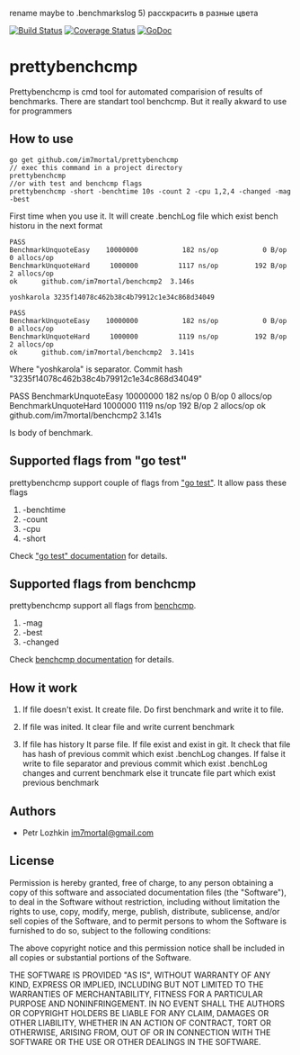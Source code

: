 rename maybe to .benchmarkslog
5) расскрасить в разные цвета

[![Build Status](https://travis-ci.org/im7mortal/UTM.svg)](https://travis-ci.org/im7mortal/UTM)
[![Coverage Status](https://coveralls.io/repos/im7mortal/UTM/badge.svg?branch=master)](https://coveralls.io/r/im7mortal/UTM?branch=master)
[![GoDoc](https://godoc.org/github.com/im7mortal/prettybenchcmp?status.svg)](https://godoc.org/github.com/im7mortal/prettybenchcmp)

prettybenchcmp
===

Prettybenchcmp is cmd tool for automated comparision of results of benchmarks.
There are standart tool benchcmp. But it really akward to use for programmers 

How to use
-----

```
go get github.com/im7mortal/prettybenchcmp
// exec this command in a project directory
prettybenchcmp
//or with test and benchcmp flags
prettybenchcmp -short -benchtime 10s -count 2 -cpu 1,2,4 -changed -mag -best
```


First time when you use it. It will create .benchLog file which exist 
bench historu in the next format

```
PASS
BenchmarkUnquoteEasy	10000000	       182 ns/op	       0 B/op	       0 allocs/op
BenchmarkUnquoteHard	 1000000	      1117 ns/op	     192 B/op	       2 allocs/op
ok  	github.com/im7mortal/benchcmp2	3.146s

yoshkarola 3235f14078c462b38c4b79912c1e34c868d34049

PASS
BenchmarkUnquoteEasy	10000000	       182 ns/op	       0 B/op	       0 allocs/op
BenchmarkUnquoteHard	 1000000	      1119 ns/op	     192 B/op	       2 allocs/op
ok  	github.com/im7mortal/benchcmp2	3.141s
```

Where "yoshkarola" is separator.
Commit hash "3235f14078c462b38c4b79912c1e34c868d34049"

PASS
BenchmarkUnquoteEasy	10000000	       182 ns/op	       0 B/op	       0 allocs/op
BenchmarkUnquoteHard	 1000000	      1119 ns/op	     192 B/op	       2 allocs/op
ok  	github.com/im7mortal/benchcmp2	3.141s

Is body of benchmark.

Supported flags from "go test"
-----
prettybenchcmp support couple of flags from ["go test"](https://golang.org/cmd/go/#hdr-Test_packages). It allow pass these flags

1. -benchtime
2. -count
3. -cpu
4. -short

Check ["go test" documentation](https://golang.org/cmd/go/#hdr-Description_of_testing_flags) for details.

Supported flags from benchcmp
-----
prettybenchcmp support all flags from [benchcmp](https://godoc.org/golang.org/x/tools/cmd/benchcmp).

1. -mag
2. -best
3. -changed

Check [benchcmp documentation](https://godoc.org/golang.org/x/tools/cmd/benchcmp) for details.

How it work 
-----

1) If file doesn't exist. 
It create file. Do first benchmark and write it to file.

2)  If file was inited. 
It clear file and write current benchmark

3) If file has history
It parse file.
If file exist and exist in git.
It check that file has hash of previous commit which exist .benchLog changes.
 If false
 it write to file separator and previous commit which exist .benchLog changes and current benchmark
 else
 it truncate file part which exist previous benchmark





Authors
-------

* Petr Lozhkin <im7mortal@gmail.com>

License
-------

Permission is hereby granted, free of charge, to any person obtaining a copy of this software and associated documentation files (the "Software"), to deal in the Software without restriction, including without limitation the rights to use, copy, modify, merge, publish, distribute, sublicense, and/or sell copies of the Software, and to permit persons to whom the Software is furnished to do so, subject to the following conditions:

The above copyright notice and this permission notice shall be included in all copies or substantial portions of the Software.

THE SOFTWARE IS PROVIDED "AS IS", WITHOUT WARRANTY OF ANY KIND, EXPRESS OR IMPLIED, INCLUDING BUT NOT LIMITED TO THE WARRANTIES OF MERCHANTABILITY, FITNESS FOR A PARTICULAR PURPOSE AND NONINFRINGEMENT. IN NO EVENT SHALL THE AUTHORS OR COPYRIGHT HOLDERS BE LIABLE FOR ANY CLAIM, DAMAGES OR OTHER LIABILITY, WHETHER IN AN ACTION OF CONTRACT, TORT OR OTHERWISE, ARISING FROM, OUT OF OR IN CONNECTION WITH THE SOFTWARE OR THE USE OR OTHER DEALINGS IN THE SOFTWARE.
